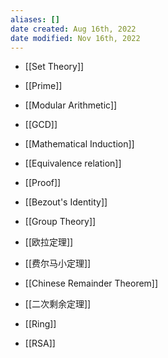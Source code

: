 ```yaml
---
aliases: []
date created: Aug 16th, 2022
date modified: Nov 16th, 2022
---
```

- [[Set Theory]]
- [[Prime]]
- [[Modular Arithmetic]]
- [[GCD]]
- [[Mathematical Induction]]
- [[Equivalence relation]]
- [[Proof]]
- [[Bezout's Identity]]
- [[Group Theory]]
- [[欧拉定理]]
- [[费尔马小定理]]
- [[Chinese Remainder Theorem]]
- [[二次剩余定理]]
- [[Ring]]

- [[RSA]]

